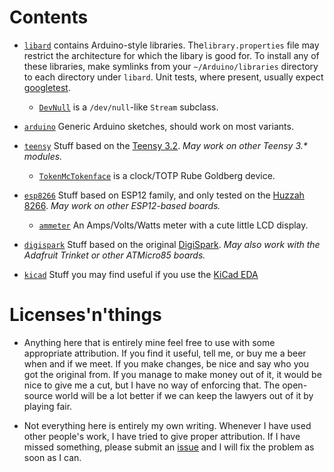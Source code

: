 # Contents

* [`libard`](libard) contains Arduino-style
  libraries. The`library.properties` file may restrict the
  architecture for which the libary is good for.  To install any of
  these libraries, make symlinks from your `~/Arduino/libraries`
  directory to each directory under `libard`. Unit tests, where
  present, usually
  expect [googletest](https://github.com/google/googletest).

  - [`DevNull`](libard/DevNull) is a `/dev/null`-like `Stream` subclass.


* [`arduino`](arduino) Generic Arduino sketches, should work on most variants.



* [`teensy`](teensy) Stuff based on
  the [Teensy 3.2](https://www.pjrc.com/store/teensy32.html). _May
  work on other Teensy 3.* modules._

  - [`TokenMcTokenface`](teensy/TokenMcTokenface) is a clock/TOTP Rube Goldberg device.

* [`esp8266`](esp8266) Stuff based on ESP12 family,
  and only tested on
  the [Huzzah 8266](https://www.adafruit.com/product/2471). _May work
  on other ESP12-based boards._

  - [`ammeter`](esp8266/ammeter) An Amps/Volts/Watts meter with a cute little LCD display.

* [`digispark`](digispark) Stuff based on the
  original [DigiSpark](http://digistump.com/category/1). _May also
  work with the Adafruit Trinket or other ATMicro85 boards._

* [`kicad`](kicad) Stuff you may find useful if you use the [KiCad EDA](https://kicad.org)

# Licenses'n'things

* Anything here that is entirely mine feel free to use with some
  appropriate attribution. If you find it useful, tell me, or buy me a
  beer when and if we meet. If you make changes, be nice and say who
  you got the original from. If you manage to make money out of it, it
  would be nice to give me a cut, but I have no way of enforcing
  that. The open-source world will be a lot better if we can keep the
  lawyers out of it by playing fair.

* Not everything here is entirely my own writing. Whenever I have used
  other people's work, I have tried to give proper attribution. If I
  have missed something, please submit
  an [issue](https://github.com/jayeye/jardino/issues) and I will fix
  the problem as soon as I can.
